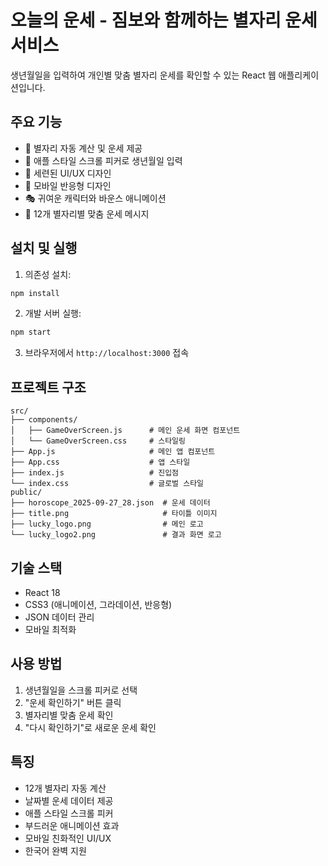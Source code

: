 # 오늘의 운세 - 짐보와 함께하는 별자리 운세 서비스

생년월일을 입력하여 개인별 맞춤 별자리 운세를 확인할 수 있는 React 웹 애플리케이션입니다.

## 주요 기능

- 🌟 별자리 자동 계산 및 운세 제공
- 📅 애플 스타일 스크롤 피커로 생년월일 입력
- 🎨 세련된 UI/UX 디자인
- 📱 모바일 반응형 디자인
- 🎭 귀여운 캐릭터와 바운스 애니메이션
- 🎯 12개 별자리별 맞춤 운세 메시지

## 설치 및 실행

1. 의존성 설치:
```bash
npm install
```

2. 개발 서버 실행:
```bash
npm start
```

3. 브라우저에서 `http://localhost:3000` 접속

## 프로젝트 구조

```
src/
├── components/
│   ├── GameOverScreen.js      # 메인 운세 화면 컴포넌트
│   └── GameOverScreen.css     # 스타일링
├── App.js                     # 메인 앱 컴포넌트
├── App.css                    # 앱 스타일
├── index.js                   # 진입점
└── index.css                  # 글로벌 스타일
public/
├── horoscope_2025-09-27_28.json  # 운세 데이터
├── title.png                     # 타이틀 이미지
├── lucky_logo.png                # 메인 로고
└── lucky_logo2.png               # 결과 화면 로고
```

## 기술 스택

- React 18
- CSS3 (애니메이션, 그라데이션, 반응형)
- JSON 데이터 관리
- 모바일 최적화

## 사용 방법

1. 생년월일을 스크롤 피커로 선택
2. "운세 확인하기" 버튼 클릭
3. 별자리별 맞춤 운세 확인
4. "다시 확인하기"로 새로운 운세 확인

## 특징

- 12개 별자리 자동 계산
- 날짜별 운세 데이터 제공
- 애플 스타일 스크롤 피커
- 부드러운 애니메이션 효과
- 모바일 친화적인 UI/UX
- 한국어 완벽 지원

